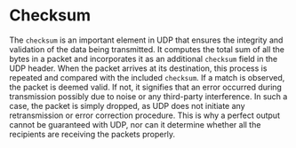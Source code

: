 # Checksum

The `checksum` is an important element in UDP that ensures the integrity and validation of the data being transmitted. It computes the total sum of all the bytes in a packet and incorporates it as an additional `checksum` field in the UDP header. When the packet arrives at its destination, this process is repeated and compared with the included `checksum`. If a match is observed, the packet is deemed valid. If not, it signifies that an error occurred during transmission possibly due to noise or any third-party interference. In such a case, the packet is simply dropped, as UDP does not initiate any retransmission or error correction procedure. This is why a perfect output cannot be guaranteed with UDP, nor can it determine whether all the recipients are receiving the packets properly.